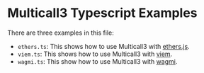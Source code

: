 # Multicall3 Typescript Examples

There are three examples in this file:

- `ethers.ts`: This shows how to use Multicall3 with [ethers.js](https://docs.ethers.org/v6/).
- `viem.ts`: This shows how to use Multicall3 with [viem](https://viem.sh/).
- `wagmi.ts`: This show how to use Multicall3 with [wagmi](https://wagmi.sh/).
